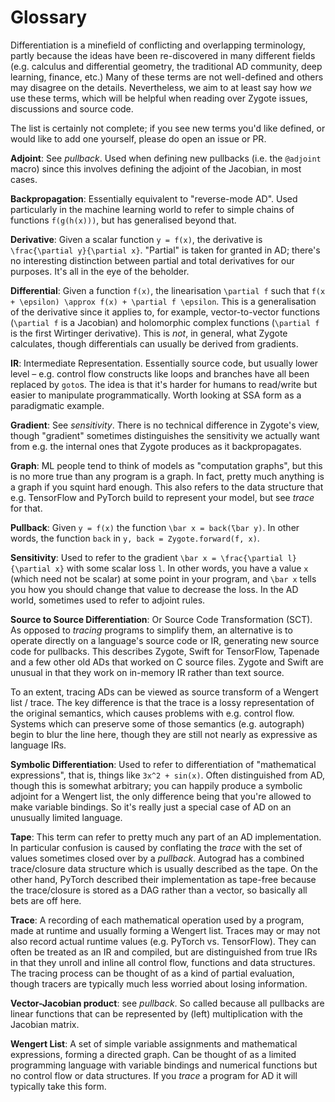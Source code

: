 # Glossary

Differentiation is a minefield of conflicting and overlapping terminology, partly because the ideas have been re-discovered in many different fields (e.g. calculus and differential geometry, the traditional AD community, deep learning, finance, etc.) Many of these terms are not well-defined and others may disagree on the details. Nevertheless, we aim to at least say how *we* use these terms, which will be helpful when reading over Zygote issues, discussions and source code.

The list is certainly not complete; if you see new terms you'd like defined, or would like to add one yourself, please do open an issue or PR.

**Adjoint**: See *pullback*. Used when defining new pullbacks (i.e. the `@adjoint` macro) since this involves defining the adjoint of the Jacobian, in most cases.

**Backpropagation**: Essentially equivalent to "reverse-mode AD". Used particularly in the machine learning world to refer to simple chains of functions `f(g(h(x)))`, but has generalised beyond that.

**Derivative**: Given a scalar function ``y = f(x)``, the derivative is ``\frac{\partial y}{\partial x}``. "Partial" is taken for granted in AD; there's no interesting distinction between partial and total derivatives for our purposes. It's all in the eye of the beholder.

**Differential**: Given a function ``f(x)``, the linearisation ``\partial f`` such that ``f(x + \epsilon) \approx f(x) + \partial f \epsilon``. This is a generalisation of the derivative since it applies to, for example, vector-to-vector functions (``\partial f`` is a Jacobian) and holomorphic complex functions (``\partial f`` is the first Wirtinger derivative). This is *not*, in general, what Zygote calculates, though differentials can usually be derived from gradients.

**IR**: Intermediate Representation. Essentially source code, but usually lower level – e.g. control flow constructs like loops and branches have all been replaced by `goto`s. The idea is that it's harder for humans to read/write but easier to manipulate programmatically. Worth looking at SSA form as a paradigmatic example.

**Gradient**: See *sensitivity*. There is no technical difference in Zygote's view, though "gradient" sometimes distinguishes the sensitivity we actually want from e.g. the internal ones that Zygote produces as it backpropagates.

**Graph**: ML people tend to think of models as "computation graphs", but this is no more true than any program is a graph. In fact, pretty much anything is a graph if you squint hard enough. This also refers to the data structure that e.g. TensorFlow and PyTorch build to represent your model, but see *trace* for that.

**Pullback**: Given ``y = f(x)`` the function ``\bar x = back(̄\bar y)``. In other words, the function `back` in `y, back = Zygote.forward(f, x)`.

**Sensitivity**: Used to refer to the gradient ``\bar x = \frac{\partial l}{\partial x}`` with some scalar loss ``l``. In other words, you have a value ``x`` (which need not be scalar) at some point in your program, and ``\bar x`` tells you how you should change that value to decrease the loss. In the AD world, sometimes used to refer to adjoint rules.

**Source to Source Differentiation**: Or Source Code Transformation (SCT). As opposed to *tracing* programs to simplify them, an alternative is to operate directly on a language's source code or IR, generating new source code for pullbacks. This describes Zygote, Swift for TensorFlow, Tapenade and a few other old ADs that worked on C source files. Zygote and Swift are unusual in that they work on in-memory IR rather than text source.

To an extent, tracing ADs can be viewed as source transform of a Wengert list / trace. The key difference is that the trace is a lossy representation of the original semantics, which causes problems with e.g. control flow. Systems which can preserve some of those semantics (e.g. autograph) begin to blur the line here, though they are still not nearly as expressive as language IRs.

**Symbolic Differentiation**: Used to refer to differentiation of "mathematical expressions", that is, things like `3x^2 + sin(x)`. Often distinguished from AD, though this is somewhat arbitrary; you can happily produce a symbolic adjoint for a Wengert list, the only difference being that you're allowed to make variable bindings. So it's really just a special case of AD on an unusually limited language.

**Tape**: This term can refer to pretty much any part of an AD implementation. In particular confusion is caused by conflating the *trace* with the set of values sometimes closed over by a *pullback*. Autograd has a combined trace/closure data structure which is usually described as the tape. On the other hand, PyTorch described their implementation as tape-free because the trace/closure is stored as a DAG rather than a vector, so basically all bets are off here.

**Trace**: A recording of each mathematical operation used by a program, made at runtime and usually forming a Wengert list. Traces may or may not also record actual runtime values (e.g. PyTorch vs. TensorFlow). They can often be treated as an IR and compiled, but are distinguished from true IRs in that they unroll and inline all control flow, functions and data structures. The tracing process can be thought of as a kind of partial evaluation, though tracers are typically much less worried about losing information.

**Vector-Jacobian product**: see *pullback*. So called because all pullbacks are linear functions that can be represented by (left) multiplication with the Jacobian matrix.

**Wengert List**: A set of simple variable assignments and mathematical expressions, forming a directed graph. Can be thought of as a limited programming language with variable bindings and numerical functions but no control flow or data structures. If you *trace* a program for AD it will typically take this form.
